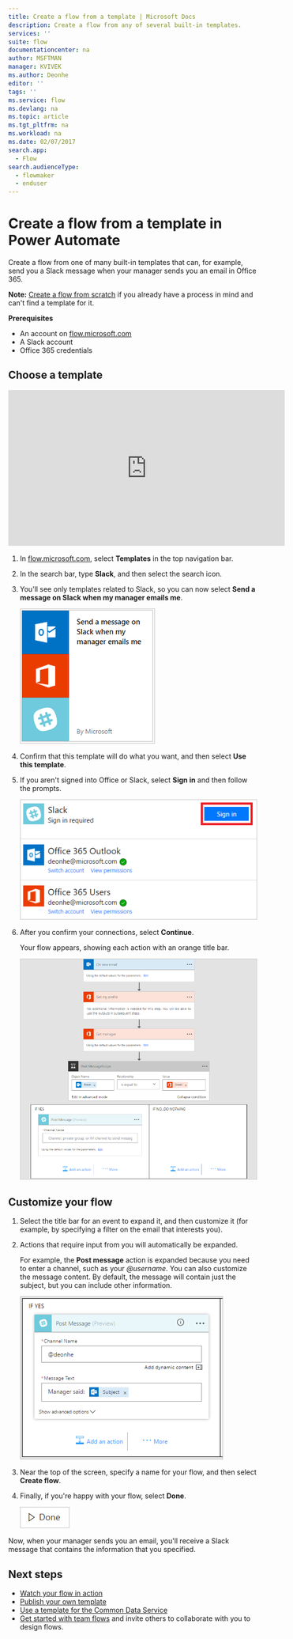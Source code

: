 ```yaml
---
title: Create a flow from a template | Microsoft Docs
description: Create a flow from any of several built-in templates.
services: ''
suite: flow
documentationcenter: na
author: MSFTMAN
manager: KVIVEK
ms.author: Deonhe
editor: ''
tags: ''
ms.service: flow
ms.devlang: na
ms.topic: article
ms.tgt_pltfrm: na
ms.workload: na
ms.date: 02/07/2017
search.app: 
  - Flow
search.audienceType: 
  - flowmaker
  - enduser
---
```

# Create a flow from a template in Power Automate

Create a flow from one of many built-in templates that can, for example, send you a Slack message when your manager sends you an email in Office 365.

**Note:** [Create a flow from scratch](get-started-logic-flow.md) if you already have a process in mind and can't find a template for it.

**Prerequisites**

* An account on [flow.microsoft.com](https://flow.microsoft.com)
* A Slack account
* Office 365 credentials

## Choose a template
<iframe width="560" height="315" src="https://www.youtube.com/embed/ZJK8cYdjAic?list=PL8nfc9haGeb55I9wL9QnWyHp3ctU2_ThF" frameborder="0" allowfullscreen></iframe>

1. In [flow.microsoft.com](https://flow.microsoft.com), select **Templates** in the top navigation bar.
2. In the search bar, type **Slack**, and then select the search icon.
3. You'll see only templates related to Slack, so you can now select **Send a message on Slack when my manager emails me**.
   
    ![New option in the left navigation bar](./media/get-started-logic-template/select-template.png)
4. Confirm that this template will do what you want, and then select **Use this template**.
5. If you aren't signed into Office or Slack, select **Sign in** and then follow the prompts.
   
    ![List of connections that the template requires](./media/get-started-logic-template/confirm-connections.png)
6. After you confirm your connections, select **Continue**.
   
    Your flow appears, showing each action with an orange title bar.
   
    ![Default events and actions from template](./media/get-started-logic-template/template-default.png)

## Customize your flow
1. Select the title bar for an event to expand it, and then customize it (for example, by specifying a filter on the email that interests you).
2. Actions that require input from you will automatically be expanded.
   
    For example, the **Post message** action is expanded because you need to enter a channel, such as your *\@username*. You can also customize the message content. By default, the message will contain just the subject, but you can include other information.
   
    ![Specify channel for slack](./media/get-started-logic-template/specify-keyword.png)
3. Near the top of the screen, specify a name for your flow, and then select **Create flow**.
4. Finally, if you're happy with your flow, select **Done**.
   
    ![Done button](./media/get-started-logic-template/done.png)

Now, when your manager sends you an email, you'll receive a Slack message that contains the information that you specified.

## Next steps
* [Watch your flow in action](see-a-flow-run.md)
* [Publish your own template](publish-a-template.md)
* [Use a template for the Common Data Service](common-data-model-intro.md)
* [Get started with team flows](create-team-flows.md) and invite others to collaborate with you to design flows.

